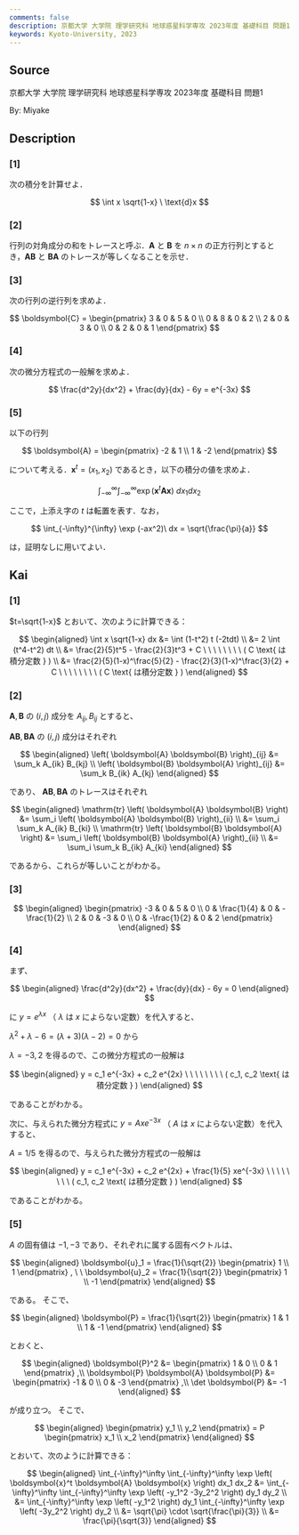 ```yaml
---
comments: false
description: 京都大学 大学院 理学研究科 地球惑星科学専攻 2023年度 基礎科目 問題1
keywords: Kyoto-University, 2023
---
```


## **Source**
京都大学 大学院 理学研究科 地球惑星科学専攻 2023年度 基礎科目 問題1

By: Miyake

## **Description**
### \[1\]
次の積分を計算せよ． 

$$
\int x \sqrt{1-x} \ \text{d}x
$$

### \[2\]
行列の対角成分の和をトレースと呼ぶ．$\boldsymbol{A}$ と $\boldsymbol{B}$ を $n \times n$ の正方行列とするとき，$\boldsymbol{A} \boldsymbol{B}$ と $\boldsymbol{B} \boldsymbol{A}$ のトレースが等しくなることを示せ． 

### \[3\]
次の行列の逆行列を求めよ． 

$$
\boldsymbol{C} = \begin{pmatrix}
3 & 0 & 5 & 0 \\ 0 & 8 & 0 & 2 \\ 2 & 0 & 3 & 0 \\ 0 & 2 & 0 & 1
\end{pmatrix}
$$

### \[4\]
次の微分方程式の一般解を求めよ． 

$$
\frac{d^2y}{dx^2} + \frac{dy}{dx} - 6y = e^{-3x}
$$

### \[5\]
以下の行列

$$
\boldsymbol{A} = \begin{pmatrix}
-2 & 1 \\
1 & -2
\end{pmatrix}
$$

について考える．$\boldsymbol{x}^t = (x_1, x_2)$ であるとき，以下の積分の値を求めよ．

$$
\int_{-\infty}^{\infty} \int_{-\infty}^{\infty} \exp (\boldsymbol{x}^t \boldsymbol{A} \boldsymbol{x})\ dx_1 dx_2
$$

ここで，上添え字の $t$ は転置を表す．なお，

$$
\int_{-\infty}^{\infty} \exp (-ax^2)\ dx = \sqrt{\frac{\pi}{a}}
$$

は，証明なしに用いてよい． 

## **Kai**
### \[1\]
$t=\sqrt{1-x}$ とおいて、次のように計算できる：

$$
\begin{aligned}
\int x \sqrt{1-x} dx
&= \int (1-t^2) t (-2tdt)
\\
&= 2 \int (t^4-t^2) dt
\\
&= \frac{2}{5}t^5 - \frac{2}{3}t^3 + C
\ \ \ \ \ \ \ \ ( C \text{ は積分定数 } )
\\
&= \frac{2}{5}(1-x)^\frac{5}{2} - \frac{2}{3}(1-x)^\frac{3}{2} + C
\ \ \ \ \ \ \ \ ( C \text{ は積分定数 } )
\end{aligned}
$$

### \[2\]
$\boldsymbol{A}, \boldsymbol{B}$ の $(i,j)$ 成分を $A_{ij}, B_{ij}$ とすると、

$\boldsymbol{A} \boldsymbol{B}, \boldsymbol{B} \boldsymbol{A}$ の $(i,j)$ 成分はそれぞれ

$$
\begin{aligned}
\left( \boldsymbol{A} \boldsymbol{B} \right)_{ij} &= \sum_k A_{ik} B_{kj}
\\
\left( \boldsymbol{B} \boldsymbol{A} \right)_{ij} &= \sum_k B_{ik} A_{kj}
\end{aligned}
$$

であり、
$\boldsymbol{A} \boldsymbol{B}, \boldsymbol{B} \boldsymbol{A}$ のトレースはそれぞれ

$$
\begin{aligned}
\mathrm{tr} \left( \boldsymbol{A} \boldsymbol{B} \right)
&= \sum_i \left( \boldsymbol{A} \boldsymbol{B} \right)_{ii}
\\
&= \sum_i \sum_k A_{ik} B_{ki}
\\
\mathrm{tr} \left( \boldsymbol{B} \boldsymbol{A} \right)
&= \sum_i \left( \boldsymbol{B} \boldsymbol{A} \right)_{ii}
\\
&= \sum_i \sum_k B_{ik} A_{ki}
\end{aligned}
$$

であるから、これらが等しいことがわかる。

### \[3\]

$$
\begin{aligned}
\begin{pmatrix} -3 & 0 & 5 & 0 \\ 0 & \frac{1}{4} & 0 & - \frac{1}{2} \\ 2 & 0 & -3 & 0 \\ 0 & -\frac{1}{2} & 0 & 2 \end{pmatrix}
\end{aligned}
$$

### \[4\]
まず、

$$
\begin{aligned}
\frac{d^2y}{dx^2} + \frac{dy}{dx} - 6y = 0
\end{aligned}
$$

に $y=e^{\lambda x}$ （ $\lambda$ は $x$ によらない定数）を代入すると、

$\lambda^2 + \lambda - 6 = (\lambda+3)(\lambda-2) = 0$ から

$\lambda=-3,2$ を得るので、この微分方程式の一般解は

$$
\begin{aligned}
y = c_1 e^{-3x} + c_2 e^{2x}
\ \ \ \ \ \ \ \ ( c_1, c_2 \text{ は積分定数 } )
\end{aligned}
$$

であることがわかる。

次に、与えられた微分方程式に $y=Axe^{-3x}$ （ $A$ は $x$ によらない定数）を代入すると、

$A=1/5$ を得るので、与えられた微分方程式の一般解は

$$
\begin{aligned}
y = c_1 e^{-3x} + c_2 e^{2x} + \frac{1}{5} xe^{-3x}
\ \ \ \ \ \ \ \ ( c_1, c_2 \text{ は積分定数 } )
\end{aligned}
$$

であることがわかる。

### \[5\]
$A$ の固有値は $-1,-3$ であり、それぞれに属する固有ベクトルは、

$$
\begin{aligned}
\boldsymbol{u}_1 = \frac{1}{\sqrt{2}} \begin{pmatrix} 1 \\ 1 \end{pmatrix}
, \ \ 
\boldsymbol{u}_2 = \frac{1}{\sqrt{2}} \begin{pmatrix} 1 \\ -1 \end{pmatrix}
\end{aligned}
$$

である。
そこで、

$$
\begin{aligned}
\boldsymbol{P} = \frac{1}{\sqrt{2}} \begin{pmatrix} 1 & 1 \\ 1 & -1 \end{pmatrix}
\end{aligned}
$$

とおくと、

$$
\begin{aligned}
\boldsymbol{P}^2 &= \begin{pmatrix} 1 & 0 \\ 0 & 1 \end{pmatrix}
,\\
\boldsymbol{P} \boldsymbol{A} \boldsymbol{P} &= \begin{pmatrix} -1 & 0 \\ 0 & -3 \end{pmatrix}
,\\
\det \boldsymbol{P} &= -1
\end{aligned}
$$

が成り立つ。
そこで、

$$
\begin{aligned}
\begin{pmatrix} y_1 \\ y_2 \end{pmatrix} = P \begin{pmatrix} x_1 \\ x_2 \end{pmatrix}
\end{aligned}
$$

とおいて、次のように計算できる：

$$
\begin{aligned}
\int_{-\infty}^\infty \int_{-\infty}^\infty \exp \left( \boldsymbol{x}^t \boldsymbol{A} \boldsymbol{x} \right) dx_1 dx_2
&= \int_{-\infty}^\infty \int_{-\infty}^\infty \exp \left( -y_1^2 -3y_2^2 \right) dy_1 dy_2
\\
&= \int_{-\infty}^\infty \exp \left( -y_1^2 \right) dy_1 \int_{-\infty}^\infty \exp \left( -3y_2^2 \right) dy_2
\\
&= \sqrt{\pi} \cdot \sqrt{\frac{\pi}{3}}
\\
&= \frac{\pi}{\sqrt{3}}
\end{aligned}
$$